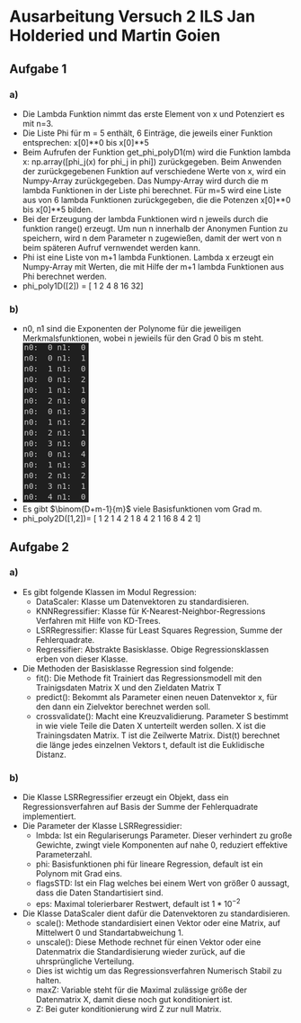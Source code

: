 # Ausarbeitung Versuch 2 ILS Jan Holderied und Martin Goien
## Aufgabe 1
### a)
* Die Lambda Funktion nimmt das erste Element von x und Potenziert es mit n=3.
* Die Liste Phi für m = 5 enthält, 6 Einträge, die jeweils einer Funktion entsprechen: x[0]\**0 bis x[0]\**5
* Beim Aufrufen der Funktion get_phi_polyD1(m) wird die Funktion lambda x: np.array([phi_j(x) for phi_j in phi]) zurückgegeben. Beim Anwenden der zurückgegebenen Funktion auf verschiedene Werte von x, wird ein Numpy-Array zurückgegeben. Das Numpy-Array wird durch die m lambda Funktionen in der Liste phi berechnet. Für m=5 wird eine Liste aus von 6 lambda Funktionen zurückgegeben, die die Potenzen x[0]\**0 bis x[0]\**5 bilden.
* Bei der Erzeugung der lambda Funktionen wird n jeweils durch die funktion range() erzeugt. Um nun n innerhalb der Anonymen Funtion zu speichern, wird n dem Parameter n zugewießen, damit der wert von n beim späteren Aufruf vernwendet werden kann.
* Phi ist eine Liste von m+1 lambda Funktionen. Lambda x erzeugt ein Numpy-Array mit Werten, die mit Hilfe der m+1 lambda Funktionen aus Phi berechnet werden.
* phi_poly1D([2]) = [ 1  2  4  8 16 32]

### b)
* n0, n1 sind die Exponenten der Polynome für die jeweiligen Merkmalsfunktionen, wobei n jewieils für den Grad 0 bis m steht.
* ![Aufgabe 1b) Punkt 2](BilderAusarbeitung/1bPunkt2.png)
* Es gibt $\binom{D+m-1}{m}$ viele Basisfunktionen vom Grad m.
* phi_poly2D([1,2])= [ 1  2  1  4  2  1  8  4  2  1 16  8  4  2  1]

## Aufgabe 2
### a)
* Es gibt folgende Klassen im Modul Regression:
    * DataScaler: Klasse um Datenvektoren zu standardisieren.
    * KNNRegressifier: Klasse für K-Nearest-Neighbor-Regressions Verfahren mit Hilfe von KD-Trees.
    * LSRRegressifier: Klasse für Least Squares Regression, Summe der Fehlerquadrate.
    * Regressifier: Abstrakte Basisklasse. Obige Regressionsklassen erben von dieser Klasse.
* Die Methoden der Basisklasse Regression sind folgende:
    * fit(): Die Methode fit Trainiert das Regressionsmodell mit den Trainigsdaten Matrix X und den Zieldaten Matrix T
    * predict(): Bekommt als Parameter einen neuen Datenvektor x, für den dann ein Zielvektor berechnet werden soll.
    * crossvalidate(): Macht eine Kreuzvalidierung. Parameter S bestimmt in wie viele Teile die Daten X unterteilt werden sollen. X ist die Trainingsdaten Matrix. T ist die Zeilwerte Matrix. Dist(t) berechnet die länge jedes einzelnen Vektors t, default ist die Euklidische Distanz.

### b)
* Die Klasse LSRRegressifier erzeugt ein Objekt, dass ein Regressionsverfahren auf Basis der Summe der Fehlerquadrate implementiert.
* Die Parameter der Klasse LSRRegressidier:
    * lmbda: Ist ein Regulariserungs Parameter. Dieser verhindert zu große Gewichte, zwingt viele Komponenten auf nahe 0, reduziert effektive Parameterzahl.
    * phi: Basisfunktionen phi für lineare Regression, default ist ein Polynom mit Grad eins.
    * flagsSTD: Ist ein Flag welches bei einem Wert von größer 0 aussagt, dass die Daten Standartisiert sind.
    * eps: Maximal tolerierbarer Restwert, default ist $1*10^{-2}$
* Die Klasse DataScaler dient dafür die Datenvektoren zu standardisieren.
    * scale(): Methode standardisiert einen Vektor oder eine Matrix, auf Mittelwert 0 und Standartabweichung 1.
    * unscale(): Diese Methode rechnet für einen Vektor oder eine Datenmatrix die Standardisierung wieder zurück, auf die uhrsprüngliche Verteilung.
    * Dies ist wichtig um das Regressionsverfahren Numerisch Stabil zu halten.
    * maxZ: Variable steht für die Maximal zulässige größe der Datenmatrix X, damit diese noch gut konditioniert ist.
    * Z: Bei guter konditionierung wird Z zur null Matrix.